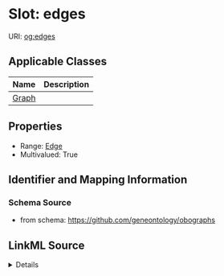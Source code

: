 # Slot: edges

URI: [og:edges](https://github.com/geneontology/obographs/edges)



<!-- no inheritance hierarchy -->




## Applicable Classes

| Name | Description |
| --- | --- |
[Graph](Graph.md) | 






## Properties

* Range: [Edge](Edge.md)
* Multivalued: True








## Identifier and Mapping Information







### Schema Source


* from schema: https://github.com/geneontology/obographs




## LinkML Source

<details>
```yaml
name: edges
from_schema: https://github.com/geneontology/obographs
rank: 1000
multivalued: true
alias: edges
domain_of:
- Graph
range: Edge
inlined: true
inlined_as_list: true

```
</details>